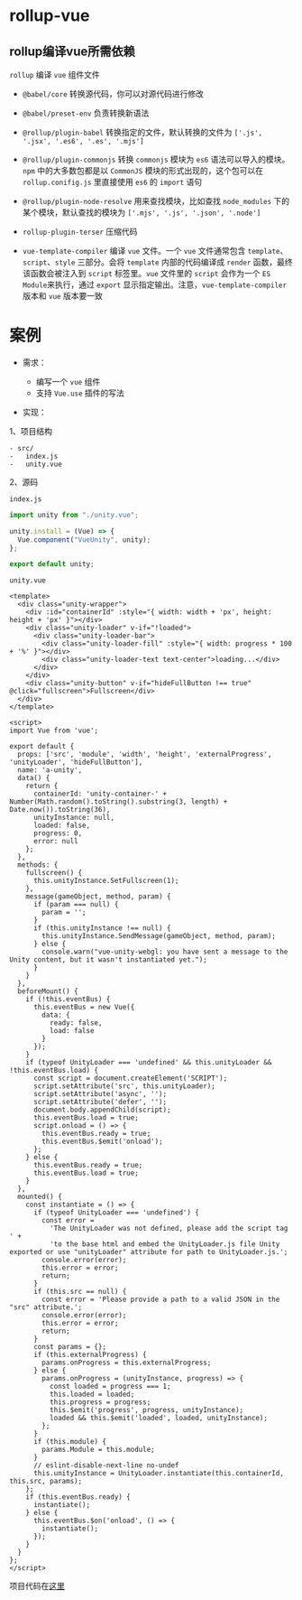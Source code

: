 # rollup-vue


## rollup编译vue所需依赖

`rollup` 编译 `vue` 组件文件

- `@babel/core` 转换源代码，你可以对源代码进行修改
- `@babel/preset-env` 负责转换新语法

- `@rollup/plugin-babel` 转换指定的文件，默认转换的文件为 `['.js', '.jsx', '.es6', '.es', '.mjs']`
- `@rollup/plugin-commonjs` 转换 `commonjs` 模块为 `es6` 语法可以导入的模块。`npm` 中的大多数包都是以 `CommonJS` 模块的形式出现的，这个包可以在 `rollup.conifig.js` 里直接使用 `es6` 的 `import` 语句

- `@rollup/plugin-node-resolve` 用来查找模块，比如查找 `node_modules` 下的某个模块，默认查找的模块为 `['.mjs', '.js', '.json', '.node']`

- `rollup-plugin-terser` 压缩代码

- `vue-template-compiler` 编译 `vue` 文件。一个 `vue` 文件通常包含 `template`、`script`、`style` 三部分。会将 `template` 内部的代码编译成 `render` 函数，最终该函数会被注入到 `script` 标签里。`vue` 文件里的 `script` 会作为一个 `ES Module`来执行，通过 `export` 显示指定输出。注意，`vue-template-compiler` 版本和 `vue` 版本要一致


# 案例

- 需求：
  - 编写一个 `vue` 组件
  - 支持 `Vue.use` 插件的写法

- 实现：

1、项目结构
```
- src/
-   index.js
-   unity.vue
```

2、源码

`index.js`
```js
import unity from "./unity.vue";

unity.install = (Vue) => {
  Vue.component("VueUnity", unity);
};

export default unity;

```

`unity.vue`
```vue
<template>
  <div class="unity-wrapper">
    <div :id="containerId" :style="{ width: width + 'px', height: height + 'px' }"></div>
    <div class="unity-loader" v-if="!loaded">
      <div class="unity-loader-bar">
        <div class="unity-loader-fill" :style="{ width: progress * 100 + '%' }"></div>
        <div class="unity-loader-text text-center">loading...</div>
      </div>
    </div>
    <div class="unity-button" v-if="hideFullButton !== true" @click="fullscreen">Fullscreen</div>
  </div>
</template>

<script>
import Vue from 'vue';

export default {
  props: ['src', 'module', 'width', 'height', 'externalProgress', 'unityLoader', 'hideFullButton'],
  name: 'a-unity',
  data() {
    return {
      containerId: 'unity-container-' + Number(Math.random().toString().substring(3, length) + Date.now()).toString(36),
      unityInstance: null,
      loaded: false,
      progress: 0,
      error: null
    };
  },
  methods: {
    fullscreen() {
      this.unityInstance.SetFullscreen(1);
    },
    message(gameObject, method, param) {
      if (param === null) {
        param = '';
      }
      if (this.unityInstance !== null) {
        this.unityInstance.SendMessage(gameObject, method, param);
      } else {
        console.warn("vue-unity-webgl: you have sent a message to the Unity content, but it wasn't instantiated yet.");
      }
    }
  },
  beforeMount() {
    if (!this.eventBus) {
      this.eventBus = new Vue({
        data: {
          ready: false,
          load: false
        }
      });
    }
    if (typeof UnityLoader === 'undefined' && this.unityLoader && !this.eventBus.load) {
      const script = document.createElement('SCRIPT');
      script.setAttribute('src', this.unityLoader);
      script.setAttribute('async', '');
      script.setAttribute('defer', '');
      document.body.appendChild(script);
      this.eventBus.load = true;
      script.onload = () => {
        this.eventBus.ready = true;
        this.eventBus.$emit('onload');
      };
    } else {
      this.eventBus.ready = true;
      this.eventBus.load = true;
    }
  },
  mounted() {
    const instantiate = () => {
      if (typeof UnityLoader === 'undefined') {
        const error =
          'The UnityLoader was not defined, please add the script tag ' +
          'to the base html and embed the UnityLoader.js file Unity exported or use "unityLoader" attribute for path to UnityLoader.js.';
        console.error(error);
        this.error = error;
        return;
      }
      if (this.src == null) {
        const error = 'Please provide a path to a valid JSON in the "src" attribute.';
        console.error(error);
        this.error = error;
        return;
      }
      const params = {};
      if (this.externalProgress) {
        params.onProgress = this.externalProgress;
      } else {
        params.onProgress = (unityInstance, progress) => {
          const loaded = progress === 1;
          this.loaded = loaded;
          this.progress = progress;
          this.$emit('progress', progress, unityInstance);
          loaded && this.$emit('loaded', loaded, unityInstance);
        };
      }
      if (this.module) {
        params.Module = this.module;
      }
      // eslint-disable-next-line no-undef
      this.unityInstance = UnityLoader.instantiate(this.containerId, this.src, params);
    };
    if (this.eventBus.ready) {
      instantiate();
    } else {
      this.eventBus.$on('onload', () => {
        instantiate();
      });
    }
  }
};
</script>

```

项目代码在[这里](https://github.com/sileny/unity)

